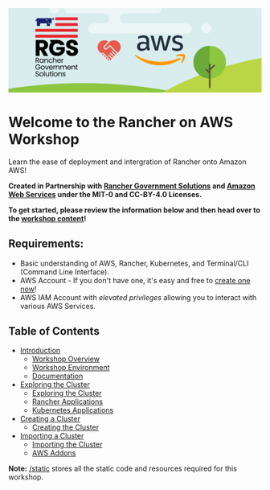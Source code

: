 ![rgs-aws-banner](/static/images/rgs-aws-banner.png)

# Welcome to the Rancher on AWS Workshop
Learn the ease of deployment and intergration of Rancher onto Amazon AWS!

**Created in Partnership with [Rancher Government Solutions](https://ranchergovernment.com) and [Amazon Web Services](https://aws.amazon.com) under the MIT-0 and CC-BY-4.0 Licenses.**

**To get started, please review the information below and then head over to the [workshop content](/content/index.en.md)!**

## Requirements:
* Basic understanding of AWS, Rancher, Kubernetes, and Terminal/CLI (Command Line Interface).
* AWS Account - If you don't have one, it's easy and free to [create one now](https://aws.amazon.com/)!
* AWS IAM Account with *elevated privileges* allowing you to interact with various AWS Services.


## Table of Contents
* [Introduction](/content/10-introduction/index.en.md)
  * [Workshop Overview](/content/10-introduction/11-workshop-overview/index.en.md)
  * [Workshop Environment](/content/10-introduction/12-workshop-environment/index.en.md)
  * [Documentation](/content/10-introduction/13-documentation/index.en.md)
* [Exploring the Cluster](/content/20-exploring-the-cluster/index.en.md)
  * [Exploring the Cluster](/content/20-exploring-the-cluster/21-exploring-the-cluster/index.en.md)
  * [Rancher Applications](/content/20-exploring-the-cluster/22-rancher-applications/index.en.md)
  * [Kubernetes Applications](/content/20-exploring-the-cluster/23-kubernetes-applications/index.en.md)
* [Creating a Cluster](/content/30-creating-a-cluster/index.en.md)
  * [Creating the Cluster](/content/30-creating-a-cluster/31-creating-the-cluster/index.en.md)
* [Importing a Cluster](/content/40-importing-a-cluster/index.en.md)
  * [Importing the Cluster](/content/40-importing-a-cluster/41-importing-the-cluster/index.en.md)
  * [AWS Addons](/content/40-importing-a-cluster/42-aws-addons/index.en.md)

**Note:** [/static](/static/) stores all the static code and resources required for this workshop.